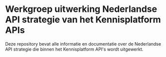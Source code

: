 # Werkgroep uitwerking Nederlandse API strategie van het Kennisplatform APIs
Deze repository bevat alle informatie en documentatie over de Nederlandse API strategie die binnen het Kennisplatform API's wordt uitgewerkt.
